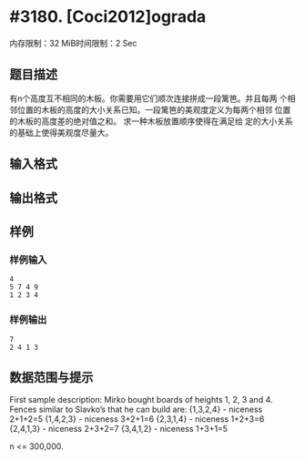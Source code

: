 # #3180. [Coci2012]ograda

内存限制：32 MiB时间限制：2 Sec

## 题目描述

有n个高度互不相同的木板。你需要用它们顺次连接拼成一段篱笆。并且每两
个相邻位置的木板的高度的大小关系已知。一段篱笆的美观度定义为每两个相邻
位置的木板的高度差的绝对值之和。 求一种木板放置顺序使得在满足给
定的大小关系的基础上使得美观度尽量大。 
 
 

## 输入格式

## 输出格式

## 样例

### 样例输入

    
    4 
    5 7 4 9 
    1 2 3 4 
     
    
    

### 样例输出

    
     
    7 
    2 4 1 3 
    

## 数据范围与提示

 
First sample description: Mirko bought boards of heights 1, 2, 3 and 4. Fences similar to Slavko&rsquo;s 
that he can build are: 
{1,3,2,4} - niceness 2+1+2=5 
   {1,4,2,3} - niceness 3+2+1=6 
   {2,3,1,4} - niceness 1+2+3=6 
    {2,4,1,3} - niceness 2+3+2=7 
   {3,4,1,2} - niceness 1+3+1=5

n <= 300,000. 
